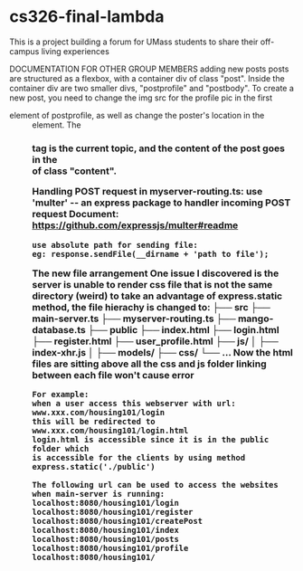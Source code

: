 # cs326-final-lambda
This is a project building a forum for UMass students to share their off-campus living experiences

DOCUMENTATION FOR OTHER GROUP MEMBERS
adding new posts
	posts are structured as a flexbox, with a container div of class "post". Inside the container div are two smaller divs, "postprofile" and "postbody". To create a new post, you need to change the img src for the profile pic in the first <dt> element of postprofile, as well as change the poster's location in the <dd> element. The <h3> tag is the current topic, and the content of the post goes in the <div> of class "content".


Handling POST request in myserver-routing.ts:
	use 'multer' -- an express package to handler incoming POST request
	Document: https://github.com/expressjs/multer#readme

	use absolute path for sending file:
	eg: response.sendFile(__dirname + 'path to file');
	
The new file arrangement
	One issue I discovered is the server is unable to render css file that is not the same directory (weird)
	to take an advantage of express.static method, the file hierachy is changed to:
	├── src
		├── main-server.ts
		├── myserver-routing.ts
		├── mango-database.ts
		├── public
			├── index.html
			├── login.html
			├── register.html
			├── user_profile.html
			├── js/
			│   ├── index-xhr.js
			│   ├── models/
			├── css/
			└── ...
	Now the html files are sitting above all the css and js folder
	linking between each file won't cause error
	
	For example:
	when a user access this webserver with url: www.xxx.com/housing101/login
	this will be redirected to www.xxx.com/housing101/login.html 
	login.html is accessible since it is in the public folder which
	is accessible for the clients by using method express.static('./public')

	The following url can be used to access the websites when main-server is running:
	localhost:8080/housing101/login
	localhost:8080/housing101/register
	localhost:8080/housing101/createPost
	localhost:8080/housing101/index
	localhost:8080/housing101/posts
	localhost:8080/housing101/profile
	localhost:8080/housing101/



